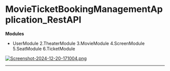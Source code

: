 # MovieTicketBookingManagementApplication_RestAPI

**Modules**  
- UserModule
2.TheaterModule
3.MovieModule
4.ScreenModule
5.SeatModule
6.TicketModule

[![Screenshot-2024-12-20-171004.png](https://i.postimg.cc/kGKnbJ2d/Screenshot-2024-12-20-171004.png)](https://postimg.cc/Lg4KdMky)
______________________________________________________________________________________________________________________________________________________________________

